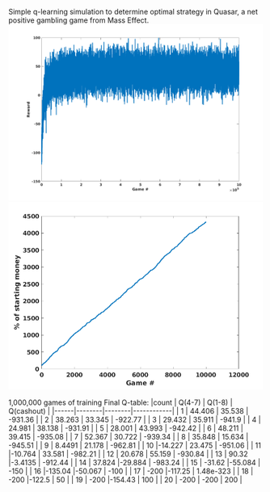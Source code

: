 Simple q-learning simulation to determine optimal strategy in Quasar, a net positive gambling game from Mass Effect.
![Alt text](images/rewards.png?raw=true "Rewards over time")
![Alt text](images/money.png?raw=true "% of starting money by game")

1,000,000 games of training
Final Q-table:
|count | Q(4-7) | Q(1-8) | Q(cashout) |
|------|--------|--------|------------|
| 1    | 44.406 | 35.538 | -931.36    |
| 2    | 38.263 | 33.345 | -922.77    |
| 3    | 29.432 | 35.911 | -941.9     |
| 4    | 24.981 | 38.138 | -931.91    |
| 5    | 28.001 | 43.993 | -942.42    |
| 6    | 48.211 | 39.415 | -935.08    |
| 7    | 52.367 | 30.722 | -939.34    |
| 8    | 35.848 | 15.634 | -945.51    |
| 9    | 8.4491 | 21.178 | -962.81    |
| 10   |-14.227 | 23.475 | -951.06    |
| 11   |-10.764 | 33.581 | -982.21    |
| 12   | 20.678 | 55.159 | -930.84    |
| 13   | 90.32  |-3.4135 | -912.44    |
| 14   | 37.824 |-29.884 | -983.24    |
| 15   | -31.62 |-55.084 | -150       |
| 16   |-135.04 |-50.067 | -100       |
| 17   | -200   |-117.25 | 1.48e-323  |
| 18   | -200   |-122.5  |  50        |
| 19   | -200   |-154.43 |  100       |
| 20   | -200   | -200   |  200       |
